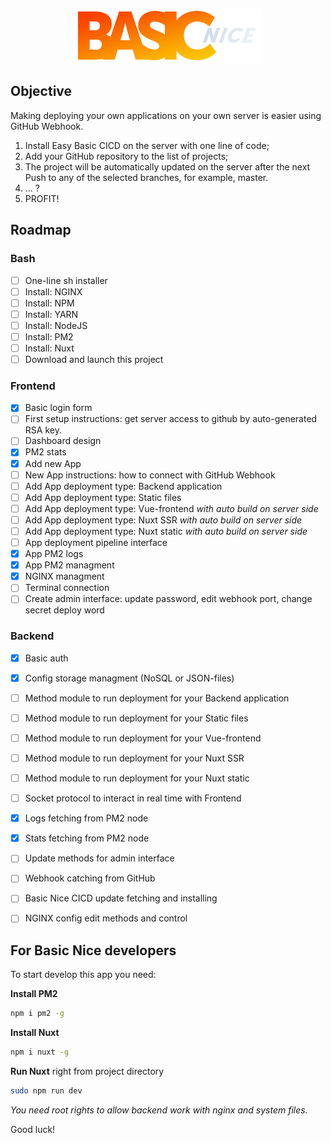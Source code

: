 <p align="center">
  <img src="https://github.com/powerdot/Basic-Nice-CICD/raw/main/about/GitHub-Logo@0.5x.jpg">
</p>

## Objective
Making deploying your own applications on your own server is easier using GitHub Webhook.  
1. Install Easy Basic CICD on the server with one line of code;  
2. Add your GitHub repository to the list of projects;  
3. The project will be automatically updated on the server after the next Push to any of the selected branches, for example, master.  
4. ... ?  
5. PROFIT!  

## Roadmap

### Bash
- [ ] One-line sh installer
- [ ] Install: NGINX
- [ ] Install: NPM
- [ ] Install: YARN
- [ ] Install: NodeJS
- [ ] Install: PM2
- [ ] Install: Nuxt
- [ ] Download and launch this project

### Frontend
- [x] Basic login form
- [ ] First setup instructions: get server access to github by auto-generated RSA key.
- [ ] Dashboard design
- [x] PM2 stats
- [x] Add new App
- [ ] New App instructions: how to connect with GitHub Webhook
- [ ] Add App deployment type: Backend application
- [ ] Add App deployment type: Static files
- [ ] Add App deployment type: Vue-frontend *with auto build on server side*
- [ ] Add App deployment type: Nuxt SSR *with auto build on server side*
- [ ] Add App deployment type: Nuxt static *with auto build on server side*
- [ ] App deployment pipeline interface
- [x] App PM2 logs
- [x] App PM2 managment
- [x] NGINX managment
- [ ] Terminal connection
- [ ] Create admin interface: update password, edit webhook port, change secret deploy word

### Backend
- [x] Basic auth
- [x] Config storage managment (NoSQL or JSON-files)
- [ ] Method module to run deployment for your Backend application
- [ ] Method module to run deployment for your Static files
- [ ] Method module to run deployment for your Vue-frontend
- [ ] Method module to run deployment for your Nuxt SSR
- [ ] Method module to run deployment for your Nuxt static
- [ ] Socket protocol to interact in real time with Frontend
- [x] Logs fetching from PM2 node
- [x] Stats fetching from PM2 node
- [ ] Update methods for admin interface
- [ ] Webhook catching from GitHub
- [ ] Basic Nice CICD update fetching and installing
- [ ] NGINX config edit methods and control


## For Basic Nice developers

To start develop this app you need:  
  
**Install PM2**
```bash
npm i pm2 -g
```
  
**Install Nuxt**
```bash
npm i nuxt -g
```  

**Run Nuxt** right from project directory
```bash
sudo npm run dev
```  
*You need root rights to allow backend work with nginx and system files.*  
  
  
Good luck!

